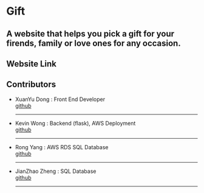 # Gift

## A website that helps you pick a gift for your firends, family or love ones for any occasion.

<h2>Website Link</h2>

<h2>Contributors</h2>
<ul> <li>XuanYu Dong : Front End Developer<br><a href = https://github.com/xuanyudo target = "_blank">github</a><hr></li>
<li>Kevin Wong : Backend (flask), AWS Deployment<br><a href = https://github.com/kjwong2018 target = "_blank">github</a><hr></li>
<li>Rong Yang :  AWS RDS SQL Database<br><a href = https://github.com/z28980361 target = "_blank">github</a><hr></li>
<li>JianZhao Zheng : SQL Database<br><a href = https://github.com/a594190474 target = "_blank">github</a><hr></li></ul>